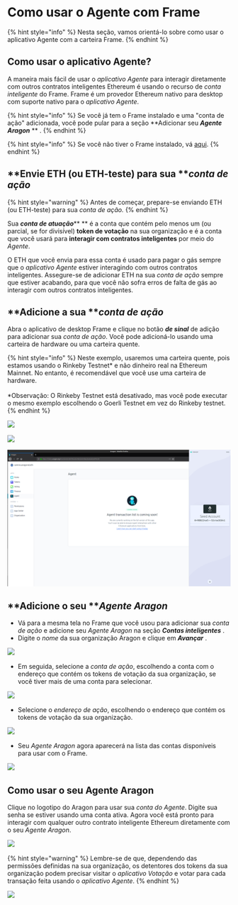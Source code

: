 # Como usar o Agente com Frame

{% hint style="info" %}
Nesta seção, vamos orientá-lo sobre como usar o aplicativo Agente com a carteira Frame.
{% endhint %}

## Como usar o aplicativo Agente? <a href="#how-to-use-the-agent-app" id="how-to-use-the-agent-app"></a>

A maneira mais fácil de usar o _aplicativo Agente_ para interagir diretamente com outros contratos inteligentes Ethereum é usando o recurso de _conta inteligente_ do Frame. Frame é um provedor Ethereum nativo para desktop com suporte nativo para o _aplicativo Agente_.

{% hint style="info" %}
Se você já tem o Frame instalado e uma "conta de ação" adicionada, você pode pular para a seção **Adicionar seu **_**Agente Aragon**_** ** .
{% endhint %}

{% hint style="info" %}
Se você não tiver o Frame instalado, vá [aqui](../../../../setting-up-a-frame-wallet.md).
{% endhint %}

## **Envie ETH (ou ETH-teste) para sua **_**conta de ação**_ <a href="#send-eth-or-test-eth-to-your-acting-account" id="send-eth-or-test-eth-to-your-acting-account"></a>

{% hint style="warning" %}
Antes de começar, prepare-se enviando ETH (ou ETH-teste) para sua _conta de ação._
{% endhint %}

Sua _**conta de atuação**_** ** é a conta que contém pelo menos um (ou parcial, se for divisível) **token de votação** na sua organização e é a conta que você usará para **interagir com contratos inteligentes** por meio do _Agente_.

O ETH que você envia para essa conta é usado para pagar o gás sempre que o _aplicativo Agente_ estiver interagindo com outros contratos inteligentes. Assegure-se de adicionar ETH na sua _conta de ação_ sempre que estiver acabando, para que você não sofra erros de falta de gás ao interagir com outros contratos inteligentes.

## **Adicione a sua **_**conta de ação**_ <a href="#add-your-acting-account" id="add-your-acting-account"></a>

Abra o aplicativo de desktop Frame e clique no botão _**de sinal**_ de adição para adicionar sua _conta de ação_. Você pode adicioná-lo usando uma carteira de hardware ou uma carteira quente.

{% hint style="info" %}
Neste exemplo, usaremos uma carteira quente, pois estamos usando o Rinkeby Testnet\* e não dinheiro real na Ethereum Mainnet. No entanto, é recomendável que você use uma carteira de hardware.\
\
\*Observação: O Rinkeby Testnet está desativado, mas você pode executar o mesmo exemplo escolhendo o Goerli Testnet em vez do Rinkeby testnet.
{% endhint %}

![](https://d33v4339jhl8k0.cloudfront.net/docs/assets/5c98a4fe0428633d2cf3fcf7/images/5d8bd9702c7d3a7e9ae1a220/file-wPNVEoD1j4.png)

![](https://d33v4339jhl8k0.cloudfront.net/docs/assets/5c98a4fe0428633d2cf3fcf7/images/5d8bd9782c7d3a7e9ae1a221/file-BZzJ4WikKD.png)

![](../../../../../.gitbook/assets/file-Hdky5v4UL9.png)

## **Adicione o seu **_**Agente Aragon**_ <a href="#add-your-aragon-agent" id="add-your-aragon-agent"></a>

* Vá para a mesma tela no Frame que você usou para adicionar sua _conta de ação_ e adicione seu _Agente Aragon_ na seção _**Contas inteligentes**_ .
* Digite o _nome_ da sua organização Aragon e clique em _**Avançar**_ .

![](https://d33v4339jhl8k0.cloudfront.net/docs/assets/5c98a4fe0428633d2cf3fcf7/images/5d8bda5504286364bc8f90f9/file-2urBqXQ8j0.png)

* Em seguida, selecione a _conta de ação_, escolhendo a conta com o endereço que contém os tokens de votação da sua organização, se você tiver mais de uma conta para selecionar.

![](https://d33v4339jhl8k0.cloudfront.net/docs/assets/5c98a4fe0428633d2cf3fcf7/images/5d8bdabd04286364bc8f90fb/file-QPxHyh0odz.png)

* Selecione o _endereço de ação_, escolhendo o endereço que contém os tokens de votação da sua organização.

![](https://d33v4339jhl8k0.cloudfront.net/docs/assets/5c98a4fe0428633d2cf3fcf7/images/5d8bdb0b2c7d3a7e9ae1a22a/file-sfavzdmwav.png)

* Seu _Agente Aragon_ agora aparecerá na lista das contas disponíveis para usar com o Frame.

![](https://d33v4339jhl8k0.cloudfront.net/docs/assets/5c98a4fe0428633d2cf3fcf7/images/5d8bdb3b04286364bc8f9104/file-yCdIwFtn04.png)

## **Como usar o seu Agente Aragon** <a href="#using-your-aragon-agent" id="using-your-aragon-agent"></a>

Clique no logotipo do Aragon para usar sua _conta do Agente_. Digite sua senha se estiver usando uma conta ativa. Agora você está pronto para interagir com qualquer outro contrato inteligente Ethereum diretamente com o seu _Agente Aragon_.

![](https://d33v4339jhl8k0.cloudfront.net/docs/assets/5c98a4fe0428633d2cf3fcf7/images/5d8bddef04286364bc8f9121/file-JXtXhKiVAb.png)

{% hint style="warning" %}
Lembre-se de que, dependendo das permissões definidas na sua organização, os detentores dos tokens da sua organização podem precisar visitar o _aplicativo Votação_ e votar para cada transação feita usando o _aplicativo Agente_.
{% endhint %}

![](https://d33v4339jhl8k0.cloudfront.net/docs/assets/5c98a4fe0428633d2cf3fcf7/images/5d8bdf5e04286364bc8f912b/file-FFA5Mwilwm.png)

